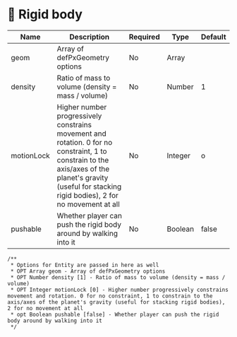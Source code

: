 # 🎳 Rigid body

| Name       | Description                                                                                                                                                                                             | Required | Type    | Default |
| ---------- | ------------------------------------------------------------------------------------------------------------------------------------------------------------------------------------------------------- | -------- | ------- | ------- |
| geom       | Array of defPxGeometry options                                                                                                                                                                          | No       | Array   |         |
| density    | Ratio of mass to volume (density = mass / volume)                                                                                                                                                       | No       | Number  | 1       |
| motionLock | Higher number progressively constrains movement and rotation. 0 for no constraint, 1 to constrain to the axis/axes of the planet's gravity (useful for stacking rigid bodies), 2 for no movement at all | No       | Integer | o       |
| pushable   | Whether player can push the rigid body around by walking into it                                                                                                                                        | No       | Boolean | false   |

```
/**
 * Options for Entity are passed in here as well
 * OPT Array geom - Array of defPxGeometry options
 * OPT Number density [1] - Ratio of mass to volume (density = mass / volume)
 * OPT Integer motionLock [0] - Higher number progressively constrains movement and rotation. 0 for no constraint, 1 to constrain to the axis/axes of the planet's gravity (useful for stacking rigid bodies), 2 for no movement at all
 * opt Boolean pushable [false] - Whether player can push the rigid body around by walking into it
 */
```
